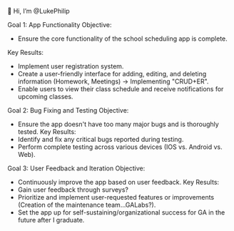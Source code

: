 👋 Hi, I’m @LukePhilip



Goal 1: App Functionality
Objective:
- Ensure the core functionality of the school scheduling app is complete.
  
Key Results:
- Implement user registration system.
- Create a user-friendly interface for adding, editing, and deleting information (Homework, Meetings) -> Implementing "CRUD+ER".
- Enable users to view their class schedule and receive notifications for upcoming classes.

Goal 2: Bug Fixing and Testing
Objective: 
- Ensure the app doesn't have too many major bugs and is thoroughly tested.
Key Results:
- Identify and fix any critical bugs reported during testing.
- Perform complete testing across various devices (IOS vs. Android vs. Web).

Goal 3: User Feedback and Iteration
Objective: 
- Continuously improve the app based on user feedback.
Key Results:
- Gain user feedback through surveys?
- Prioritize and implement user-requested features or improvements (Creation of the maintenance team...GALabs?).
- Set the app up for self-sustaining/organizational success for GA in the future after I graduate.


<!---
LukePhilip/LukePhilip is a ✨ special ✨ repository because its `README.md` (this file) appears on your GitHub profile.
You can click the Preview link to take a look at your changes.
--->
